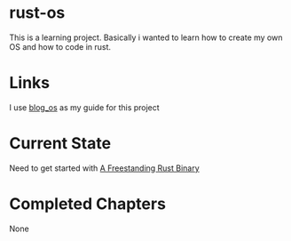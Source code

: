 # rust-os

This is a learning project. Basically i wanted to learn how to create my own OS and how to code in rust.

# Links

I use [blog_os](https://os.phil-opp.com/) as my guide for this project

# Current State

Need to get started with [A Freestanding Rust Binary](https://os.phil-opp.com/freestanding-rust-binary/)

# Completed Chapters

None
